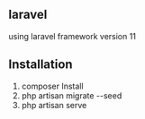 ## laravel
using laravel framework version 11

## Installation
1. composer Install
2. php artisan migrate --seed
3. php artisan serve